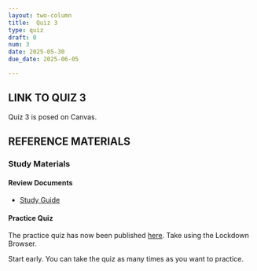 ```yaml
---
layout: two-column
title:  Quiz 3
type: quiz
draft: 0
num: 3
date: 2025-05-30
due_date: 2025-06-05

---
```


## LINK TO QUIZ 3
Quiz 3 is posed on Canvas.

## REFERENCE MATERIALS

### Study Materials

#### Review Documents
* <a href="https://docs.google.com/document/d/1PUYFJvgf1xq5IxPKTUqyv0830RWn41I6_M4RL4qF90Q/edit?usp=sharing" target="_blank">Study Guide</a>

#### Practice Quiz
The practice quiz has now been published <a href="https://canvas.northwestern.edu/courses/188296/quizzes" target="_blank">here</a>. Take using the Lockdown Browser.

Start early. You can take the quiz as many times as you want to practice.

